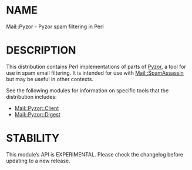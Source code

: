# NAME

Mail::Pyzor - Pyzor spam filtering in Perl

# DESCRIPTION

This distribution contains Perl implementations of parts of
[Pyzor](http://pyzor.org), a tool for use in spam email filtering.
It is intended for use with [Mail::SpamAssassin](https://metacpan.org/pod/Mail::SpamAssassin) but may be useful
in other contexts.

See the following modules for information on specific tools that
the distribution includes:

- [Mail::Pyzor::Client](https://metacpan.org/pod/Mail::Pyzor::Client)
- [Mail::Pyzor::Digest](https://metacpan.org/pod/Mail::Pyzor::Digest)

# STABILITY

This module’s API is EXPERIMENTAL. Please check the changelog
before updating to a new release.
